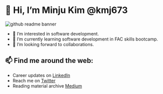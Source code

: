 # 👋 Hi, I’m Minju Kim @kmj673
![github readme banner](https://user-images.githubusercontent.com/48757517/151579973-921f0671-8339-4c48-926a-e4b9a1aff78d.png)
- 👀 I’m interested in software development.
- 🌱 I’m currently learning software development in FAC skills bootcamp.
- 💞️ I’m looking forward to collaborations.
## 📫 Find me around the web:
- Career updates on [LinkedIn](https://www.linkedin.com/in/minju-kim-minju/)
- Reach me on [Twitter](https://twitter.com/minju25kim)
- Reading material archive [Medium](https://medium.com/@minju25kim)

<!---
kmj673/kmj673 is a ✨ special ✨ repository because its `README.md` (this file) appears on your GitHub profile.
You can click the Preview link to take a look at your changes.
--->

